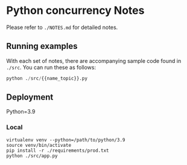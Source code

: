 # Python concurrency Notes

Please refer to `./NOTES.md` for detailed notes.

## Running examples

With each set of notes, there are accompanying sample code found in `./src`.
You can run these as follows:
```py
python ./src/{{name_topic}}.py
```

## Deployment
Python=3.9

### Local
```
virtualenv venv --python=/path/to/python/3.9
source venv/bin/activate
pip install -r ./requirements/prod.txt
python ./src/app.py
```
